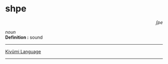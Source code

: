 
# shpe

<div align="right"><i>ʃpe</i></div>

*noun*  
**Definition :** sound  

---

[Kivümi Language](../README.md)

---
